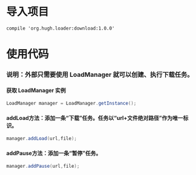 # 导入项目
	compile 'org.hugh.loader:download:1.0.0'

# 使用代码
### 说明：外部只需要使用 LoadManager 就可以创建、执行下载任务。
#### 获取 LoadManager 实例
```java
LoadManager manager = LoadManager.getInstance();
```
#### addLoad方法：添加一条“下载”任务。任务以“url+文件绝对路径”作为唯一标识。
```java
manager.addLoad(url,file);
```
#### addPause方法：添加一条“暂停”任务。
```java
manager.addPause(url,file);
```
